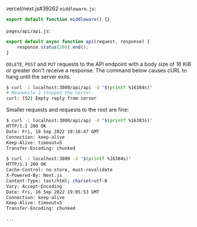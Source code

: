 vercel/next.js#39262
`middleware.js`:
```js
export default function middleware() {}
```
`pages/api/api.js`:
```js
export default async function api(request, response) {
    response.status(200).end();
}
```
`DELETE`, `POST` and `PUT` requests to the API endpoint with a body size of 16 KiB or greater don't receive a response. The command below causes cURL to hang until the server exits.
```sh
$ curl -i localhost:3000/api/api -d "$(printf %16384s)"
# Meanwhile I stopped the server.
curl: (52) Empty reply from server
```
Smaller requests and requests to the root are fine:
```sh
$ curl -i localhost:3000/api/api -d "$(printf %16383s)"
HTTP/1.1 200 OK
Date: Fri, 16 Sep 2022 19:16:47 GMT
Connection: keep-alive
Keep-Alive: timeout=5
Transfer-Encoding: chunked

$ curl -i localhost:3000 -d "$(printf %16384s)"
HTTP/1.1 200 OK
Cache-Control: no-store, must-revalidate
X-Powered-By: Next.js
Content-Type: text/html; charset=utf-8
Vary: Accept-Encoding
Date: Fri, 16 Sep 2022 19:05:53 GMT
Connection: keep-alive
Keep-Alive: timeout=5
Transfer-Encoding: chunked

...
```
